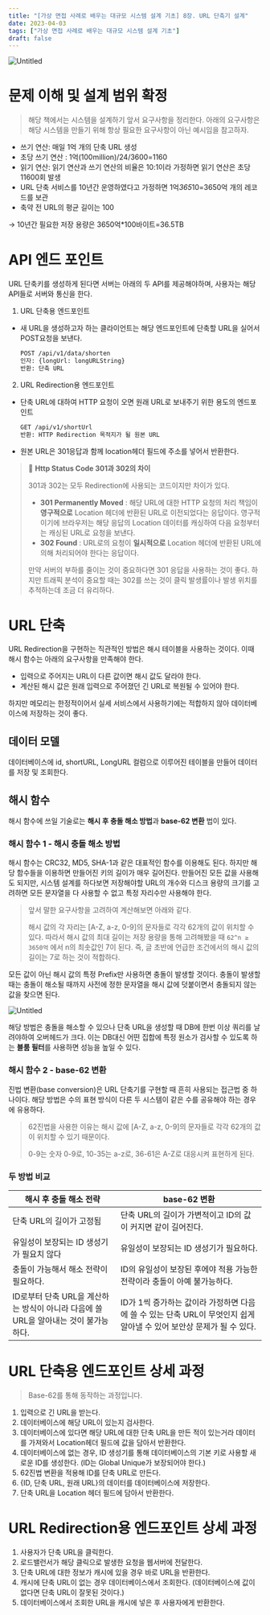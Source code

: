 ```yaml
---
title: "[가상 면접 사례로 배우는 대규모 시스템 설계 기초] 8장. URL 단축기 설계"
date: 2023-04-03
tags: ["가상 면접 사례로 배우는 대규모 시스템 설계 기초"]
draft: false
---
```


![Untitled](image/가상_면접_사례로_배우는_대규모_시스템_설계_기초.png)

# 문제 이해 및 설계 범위 확정

> 해당 책에서는 시스템을 설계하기 앞서 요구사항을 정리한다. 아래의 요구사항은 해당 시스템을 만들기 위해 항상 필요한 요구사항이 아닌 예시임을 참고하자.
>
- 쓰기 연산: 매일 1억 개의 단축 URL 생성
- 초당 쓰기 연산 : 1억(100million)/24/3600=1160
- 읽기 연산: 읽기 연산과 쓰기 연산의 비율은 10:1이라 가정하면 읽기 연산은 초당 11600회 발생
- URL 단축 서비스를 10년간 운영하였다고 가정하면 1억*365*10=3650억 개의 레코드를 보관
- 축약 전 URL의 평균 길이는 100

→ 10년간 필요한 저장 용량은 3650억*100바이트=36.5TB

# API 엔드 포인트

URL 단축키를 생성하게 된다면 서버는 아래의 두 API를 제공해야하며, 사용자는 해당 API들로 서버와 통신을 한다.

1. URL 단축용 엔드포인트
  - 새 URL을 생성하고자 하는 클라이언트는 해당 엔드포인트에 단축할 URL을 실어서 POST요청을 보낸다.

    ```xml
    POST /api/v1/data/shorten
    인자: {longUrl: longURLString}
    반환: 단축 URL
    ```

2. URL Redirection용 엔드포인트
  - 단축 URL에 대하여 HTTP 요청이 오면 원래 URL로 보내주기 위한 용도의 엔드포인트

    ```xml
    GET /api/v1/shortUrl
    반환: HTTP Redirection 목적지가 될 원본 URL
    ```

  - 원본 URL은 301응답과 함께 location헤더 필드에 주소를 넣어서 반환한다.

> 📌 **Http Status Code 301과 302의 차이**
>
>
> 301과 302는 모두 Redirection에 사용되는 코드이지만 차이가 있다.
>
> - **301 Permanently Moved** : 해당 URL에 대한 HTTP 요청의 처리 책임이 **영구적으로** Location 헤더에 반환된 URL로 이전되었다는 응답이다. 영구적이기에 브라우저는 해당 응답의 Location 데이터를 캐싱하여 다음 요청부터는 캐싱된 URL로 요청을 보낸다.
> - **302 Found** : URL로의 요청이 **일시적으로** Location 헤더에 반환된 URL에 의해 처리되어야 한다는 응답이다.
>
> 만약 서버의 부하를 줄이는 것이 중요하다면 301 응답을 사용하는 것이 좋다. 하지만 트래픽 분석이 중요할 때는 302를 쓰는 것이 클릭 발생률이나 발생 위치를 추적하는데 조금 더 유리하다.
>

# URL 단축

URL Redirection을 구현하는 직관적인 방법은 해시 테이블을 사용하는 것이다. 이때 해시 함수는 아래의 요구사항을 만족해야 한다.

- 입력으로 주어지는 URL이 다른 값이면 해시 값도 달라야 한다.
- 계산된 해시 값은 원래 입력으로 주어졌던 긴 URL로 복원될 수 있어야 한다.

하지만 메모리는 한정적이어서 실세 서비스에서 사용하기에는 적합하지 않아 데이터베이스에 저장하는 것이 좋다.

## 데이터 모델

데이터베이스에 id, shortURL, LongURL 컬럼으로 이루어진 테이블을 만들어 데이터를 저장 및 조회한다.

## 해시 함수

해시 함수에 쓰일 기술로는 **해시 후 충돌 해소 방법**과 **base-62 변환** 법이 있다.

### 해시 함수 1 - 해시 충돌 해소 방법

해시 함수는 CRC32, MD5, SHA-1과 같은 대표적인 함수를 이용해도 된다. 하지만 해당 함수들을 이용하면 만들어진 키의 길이가 매우 길어진다. 만들어진 모든 값을 사용해도 되지만, 시스템 설계를 하다보면 저장해야할 URL의 개수와 디스크 용량의 크기를 고려하면 모든 문자열을 다 사용할 수 없고 특정 자리수만 사용해야 한다.

> 앞서 말한 요구사항을 고려하여 계산해보면 아래와 같다.
>
>
> 해시 값의 각 자리는 [A-Z, a-z, 0-9]의 문자들로 각각 62개의 값이 위치할 수 있다. 따라서 해시 값의 최대 길이는 저장 용량을 통해 고려해봤을 때 `62^n ≥ 3650억` 에서 n의 최솟값인 7이 된다. 즉, 글 초반에 언급한 조건에서의 해시 값의 길이는 7로 하는 것이 적합하다.
>

모든 값이 아닌 해시 값의 특정 Prefix만 사용하면 충돌이 발생할 것이다. 충돌이 발생할 때는 충돌이 해소될 때까지 사전에 정한 문자열을 해시 값에 덧붙이면서 충돌되지 않는 값을 찾으면 된다.

![Untitled](image/가상면접_Ch8/img.png)

해당 방법은 충돌을 해소할 수 있으나 단축 URL을 생성할 때 DB에 한번 이상 쿼리를 날려야하여 오버헤드가 크다. 이는 DB대신 어떤 집합에 특정 원소가 검사할 수 있도록 하는 **블룸 필터**를 사용하면 성능을 높일 수 있다.

### 해시 함수 2 - base-62 변환

진법 변환(base conversion)은 URL 단축기를 구현할 때 흔히 사용되는 접근법 중 하나이다. 해당 방법은 수의 표현 방식이 다른 두 시스템이 같은 수를 공유해야 하는 경우에 유용하다.

> 62진법을 사용한 이유는 해시 값에 [A-Z, a-z, 0-9]의 문자들로 각각 62개의 값이 위치할 수 있기 때문이다.
>
>
> 0-9는 숫자 0-9로, 10-35는 a-z로, 36-61은 A-Z로 대응시켜 표현하게 된다.
>

### 두 방법 비교

| 해시 후 충돌 해소 전략 | base-62 변환 |
| --- | --- |
| 단축 URL의 길이가 고정됨 | 단축 URL의 길이가 가변적이고 ID의 값이 커지면 같이 길어진다. |
| 유일성이 보장되는 ID 생성기가 필요치 않다 | 유일성이 보장되는 ID 생성기가 필요하다. |
| 충돌이 가능해서 해소 전략이 필요하다. | ID의 유일성이 보장된 후에야 적용 가능한 전략이라 충돌이 아예 불가능하다. |
| ID로부터 단축 URL을 계산하는 방식이 아니라 다음에 쓸 URL을 알아내는 것이 불가능하다. | ID가 1씩 증가하는 값이라 가정하면 다음에 쓸 수 있는 단축 URL이 무엇인지 쉽게 알아낼 수 있어 보안상 문제가 될 수 있다. |

# URL 단축용 엔드포인트 상세 과정

> Base-62를 통해 동작하는 과정입니다.
>
1. 입력으로 긴 URL을 받는다.
2. 데이터베이스에 해당 URL이 있는지 검사한다.
3. 데이터베이스에 있다면 해당 URL에 대한 단축 URL을 만든 적이 있는거라 데이터를 가져와서 Location헤더 필드에 값을 담아서 반환한다.
4. 데이터베이스에 없는 경우, ID 생성기를 통해 데이터베이스의 기본 키로 사용할 새로운 ID를 생성한다. (ID는 Global Unique가 보장되어야 한다.)
5. 62진법 변환을 적용해 ID를 단축 URL로 만든다.
6. {ID, 단축 URL, 원래 URL}의 데이터를 데이터베이스에 저장한다.
7. 단축 URL을 Location 헤더 필드에 담아서 반환한다.

# URL Redirection용 엔드포인트 상세 과정

1. 사용자가 단축 URL을 클릭한다.
2. 로드밸런서가 해당 클릭으로 발생한 요청을 웹서버에 전달한다.
3. 단축 URL에 대한 정보가 캐시에 있을 경우 바로 URL을 반환한다.
4. 캐시에 단축 URL이 없는 경우 데이터베이스에서 조회한다. (데이터베이스에 값이 없다면 단축 URL이 잘못된 것이다.)
5. 데이터베이스에서 조회한 URL을 캐시에 넣은 후 사용자에게 반환한다.
